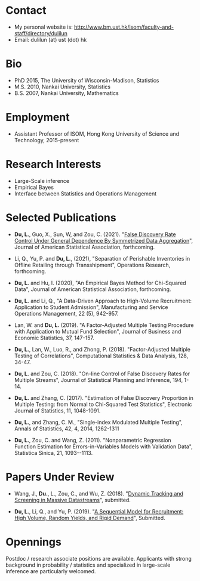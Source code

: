 # Contact 
- My personal website is: http://www.bm.ust.hk/isom/faculty-and-staff/directory/dulilun
- Email: dulilun (at) ust (dot) hk

# Bio
- PhD 2015, The University of Wisconsin-Madison, Statistics
- M.S. 2010, Nankai University, Statistics
- B.S. 2007, Nankai University, Mathematics


# Employment
- Assistant Professor of ISOM, Hong Kong University of Science and Technology, 2015-present

# Research Interests
- Large-Scale inference
- Empirical Bayes
- Interface between Statistics and Operations Management


# Selected Publications
- **Du, L.**, Guo, X., Sun, W, and Zou, C. (2021). "[False Discovery Rate Control Under General Dependence By Symmetrized Data Aggregation](https://arxiv.org/abs/2002.11992)", Journal of American Statistical Association, forthcoming.

- Li, Q., Yu, P. and **Du, L.**, (2021), "Separation of Perishable Inventories in Offline Retailing through Transshipment", Operations Research, forthcoming.
- **Du, L.** and Hu, I. (2020), "An Empirical Bayes Method for Chi-Squared Data", Journal of American Statistical Association, forthcoming.
- **Du, L.** and Li, Q., "A Data-Driven Approach to High-Volume Recruitment: Application to Student Admission", Manufacturing and Service Operations Management, 22 (5), 942-957.

- Lan, W. and **Du, L.** (2019). "A Factor-Adjusted Multiple Testing Procedure with Application to Mutual Fund Selection", Journal of Business and Economic Statistics, 37, 147-157.

- **Du, L.**, Lan, W., Luo, R., and Zhong, P. (2018). "Factor-Adjusted Multiple Testing of Correlations", Computational Statistics \& Data Analysis, 128, 34-47.

- **Du, L.** and Zou, C. (2018). "On-line Control of False Discovery Rates for Multiple Streams", Journal of Statistical Planning and Inference, 194, 1-14.

- **Du, L.** and Zhang, C. (2017). "Estimation of False Discovery Proportion in Multiple Testing: from Normal to Chi-Squared Test Statistics", Electronic Journal of Statistics, 11, 1048-1091.

- **Du, L.**, and Zhang, C. M., "Single-index Modulated Multiple Testing", Annals of Statistics, 42, 4, 2014, 1262-1311

- **Du, L.**, Zou, C. and Wang, Z. (2011). "Nonparametric Regression Function Estimation for Errors-in-Variables Models with Validation Data", Statistica Sinica, 21, 1093--1113.

# Papers Under Review
- Wang, J., **Du.**, L., Zou, C., and Wu, Z. (2018). "[Dynamic Tracking and Screening in Massive Datastreams](https://drive.google.com/file/d/1xDBrua4nPbdp-TVU1zKy_Z4vCYQ-25x_/view)", submitted.

- **Du, L.**, Li, Q., and Yu, P. (2019). "[A Sequential Model for Recruitment: High Volume, Random Yields, and Rigid Demand](http://www.bm.ust.hk/isom/files/OM/FacultyPublications/LiQing/SeRecruiting_Sep_2020.pdf)", Submitted.

# Opennings

Postdoc / research associate positions are available. Applicants with strong background in probability / statistics and specialized in large-scale inference are particularly welcomed.

<!---
dulilun/dulilun is a ✨ special ✨ repository because its `README.md` (this file) appears on your GitHub profile.
You can click the Preview link to take a look at your changes.
--->
